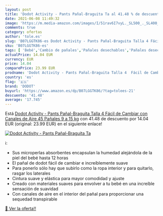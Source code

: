 ```yaml
---
layout: post
title: 'Dodot Activity - Pants Pañal-Braguita Ta al 41.48 % de descuento'
date: 2021-06-08 11:49:32
image: 'https://m.media-amazon.com/images/I/51rav6I7vyL._SL500_._SL400_.jpg'
comments: true
category: ofertas
author: 'tole.es'
slug: 'B07LGGTK86-es Dodot Activity - Pants Pañal-Braguita Talla 4 Fácil de...'
sku: 'B07LGGTK86-es'
tags: [ 'Bebé','Cambio de pañales','Pañales desechables','Pañales desechables para bebés','Pañales para bebé','dodot','pañales', ]
actualPrice: 14.04 EUR
currency: EUR
price: 14.04
comparePrice: 23.99 EUR
prodname: 'Dodot Activity - Pants Pañal-Braguita Talla 4  Fácil de Cambiar con Canales de Aire  45 Pañales  9 a 15 kg'
country: 'es'
flag: '🇪🇸'
brand: 'DODOT'
buyurl: 'https://www.amazon.es/dp/B07LGGTK86/?tag=tolees-21'
descuento: '41.48'
average: '17.745'
---
```


Está [Dodot Activity - Pants Pañal-Braguita Talla 4  Fácil de Cambiar con Canales de Aire  45 Pañales  9 a 15 kg](https://www.amazon.es/dp/B07LGGTK86/?tag=tolees-21) con 41.48 de descuento por 14.04 EUR (original: 23.99 EUR) en el siguiente enlace!

[![Dodot Activity - Pants Pañal-Braguita Ta](https://m.media-amazon.com/images/I/51rav6I7vyL._SL500_._SL400_.jpg)](https://www.amazon.es/dp/B07LGGTK86/?tag=tolees-21)

ℹ️:

- Sus microperlas absorbentes encapsulan la humedad alejándola de la piel del bebé hasta 12 horas
- El pañal de dodot fácil de cambiar e increíblemente suave
- Para ponerlo sólo hay que subirlo como la ropa interior y para quitarlo, rasgar los laterales
- Cintura suave y elástica para mayor comodidad y ajuste
- Creado con materiales suaves para envolver a tu bebé en una increíble sensación de suavidad
- Con canales de aire en el interior del pañal para proporcionar una sequedad transpirable

[🛒 Ver la oferta!!](https://www.amazon.es/dp/B07LGGTK86/?tag=tolees-21)
